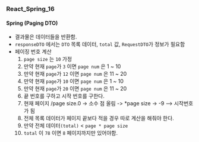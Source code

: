 ### React_Spring_16

#### Spring (Paging DTO)
- 결과물은 데이터들을 반환함.
- `responseDTO` 에서는 `DTO` 목록 데이터, `total` 값, `RequestDTO`가 정보가 필요함
- 페이징 번호 계산
  1. `page size` 는 `10` 가정
  2. 만약 현재 `page`가 `3` 이면 `page num` 은 1 ~ 10
  3. 만약 현재 `page`가 `12` 이면 `page num` 은 11 ~ 20
  4. 만약 현재 `page`가 `10` 이면 `page num` 은 1 ~ 10
  5. 만약 현재 `page`가 `20` 이면 `page num` 은 11 ~ 20
  6. 끝 번호를 구하고 시작 번호를 구한다.
  7. 현재 페이지 /page size.0 -> 소수 점 올림 -> *page size -> -9 --> 시작번호가 됨
  8. 전체 목록 데이터가 페이지 끝보다 적을 경우 따로 계산을 해줘야 한다.
  9. 만약 전체 데이터`(total)` < `page * page size`
  10. `total` 이 `78` 이면 `8` 페이지까지만 있어야함.